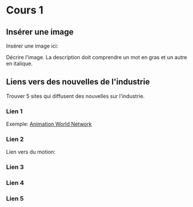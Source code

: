 # Cours 1
## Insérer une image
Insérer une image ici: 

Décrire l'image. La description doit comprendre un mot en gras et un autre en italique. 


## Liens vers des nouvelles de l'industrie
Trouver 5 sites qui diffusent des nouvelles sur l'industrie.

### Lien 1 
Exemple: [Animation World Network](https://www.awn.com/)

### Lien 2 
Lien vers du motion: 

### Lien 3 


### Lien 4 


### Lien 5 
